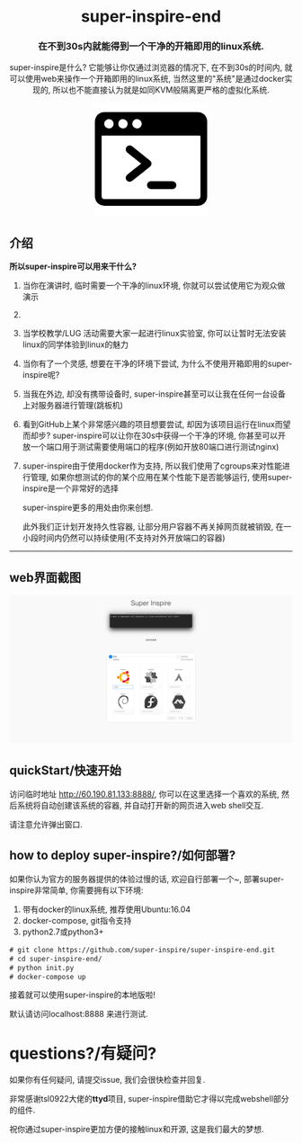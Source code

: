 

<div align="center">


# super-inspire-end 


### 在不到30s内就能得到一个干净的开箱即用的linux系统.

super-inspire是什么? 它能够让你仅通过浏览器的情况下, 在不到30s的时间内, 就可以使用web来操作一个开箱即用的linux系统, 当然这里的"系统"是通过docker实现的, 所以也不能直接认为就是如同KVM般隔离更严格的虚拟化系统.

![](./terminal.png)


</div>

## 介绍



**所以super-inspire可以用来干什么?**



1. 当你在演讲时, 临时需要一个干净的linux环境, 你就可以尝试使用它为观众做演示

2. 

3. 当学校教学/LUG 活动需要大家一起进行linux实验室, 你可以让暂时无法安装linux的同学体验到linux的魅力

4. 当你有了一个灵感, 想要在干净的环境下尝试, 为什么不使用开箱即用的super-inspire呢?

5. 当我在外边, 却没有携带设备时, super-inspire甚至可以让我在任何一台设备上对服务器进行管理(跳板机)

6. 看到GitHub上某个非常感兴趣的项目想要尝试, 却因为该项目运行在linux而望而却步? super-inspire可以让你在30s中获得一个干净的环境, 你甚至可以开放一个端口用于测试需要使用端口的程序(例如开放80端口进行测试nginx)

7. super-inspire由于使用docker作为支持, 所以我们使用了cgroups来对性能进行管理, 如果你想测试的你的某个应用在某个性能下是否能够运行, 使用super-inspire是一个非常好的选择



   super-inspire更多的用处由你来创想.

   此外我们正计划开发持久性容器, 让部分用户容器不再关掉网页就被销毁, 在一小段时间内仍然可以持续使用(不支持对外开放端口的容器)



--------------------------

## web界面截图

![](./demo.jpg)



## quickStart/快速开始

访问临时地址 http://60.190.81.133:8888/, 你可以在这里选择一个喜欢的系统, 然后系统将自动创建该系统的容器, 并自动打开新的网页进入web shell交互.

请注意允许弹出窗口.



## how to deploy super-inspire?/如何部署?

如果你认为官方的服务器提供的体验过慢的话, 欢迎自行部署一个~, 部署super-inspire非常简单, 你需要拥有以下环境:



1. 带有docker的linux系统, 推荐使用Ubuntu:16.04
2. docker-compose, git指令支持
3. python2.7或python3+

```
# git clone https://github.com/super-inspire/super-inspire-end.git
# cd super-inspire-end/
# python init.py
# docker-compose up 

```

接着就可以使用super-inspire的本地版啦! 

默认请访问localhost:8888 来进行测试.



# questions?/有疑问?



如果你有任何疑问, 请提交issue, 我们会很快检查并回复.

非常感谢tsl0922大佬的**ttyd**项目, super-inspire借助它才得以完成webshell部分的组件.

祝你通过super-inspire更加方便的接触linux和开源, 这是我们最大的梦想.
